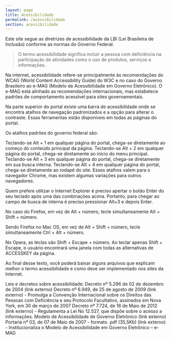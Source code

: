 ```yaml
---
layout: page
title: Acessibilidade
permalink: /acessibilidade
section: acessibilidade
---
```


Este site segue as diretrizes de acessibilidade da LBI (Lei Brasileira de Inclusão) conforme as normas do Governo Federal.

> O termo acessibilidade significa incluir a pessoa com deficiência na participação de atividades como o uso de produtos, serviços e informações.

Na internet, acessibilidade refere-se principalmente às recomendações do WCAG (World Content Accessibility Guide) do W3C e no caso do Governo Brasileiro ao e-MAG (Modelo de Acessibilidade em Governo Eletrônico). O e-MAG está alinhado as recomendações internacionais, mas estabelece padrões de comportamento acessível para sites governamentais.

Na parte superior do portal existe uma barra de acessibilidade onde se encontra atalhos de navegação padronizados e a opção para alterar o contraste. Essas ferramentas estão disponíveis em todas as páginas do portal.

Os atalhos padrões do governo federal são:

Teclando-se Alt + 1 em qualquer página do portal, chega-se diretamente ao começo do conteúdo principal da página.
Teclando-se Alt + 2 em qualquer página do portal, chega-se diretamente ao início do menu principal.
Teclando-se Alt + 3 em qualquer página do portal, chega-se diretamente em sua busca interna.
Teclando-se Alt + 4 em qualquer página do portal, chega-se diretamente ao rodapé do site.
Esses atalhos valem para o navegador Chrome, mas existem algumas variações para outros navegadores.

Quem prefere utilizar o Internet Explorer é preciso apertar o botão Enter do seu teclado após uma das combinações acima. Portanto, para chegar ao campo de busca de interna é preciso pressionar Alt+3 e depois Enter.

No caso do Firefox, em vez de Alt + número, tecle simultaneamente Alt + Shift + número.

Sendo Firefox no Mac OS, em vez de Alt + Shift + número, tecle simultaneamente Ctrl + Alt + número.

No Opera, as teclas são Shift + Escape + número. Ao teclar apenas Shift + Escape, o usuário encontrará uma janela com todas as alternativas de ACCESSKEY da página.

Ao final desse texto, você poderá baixar alguns arquivos que explicam melhor o termo acessibilidade e como deve ser implementado nos sites da Internet.

Leis e decretos sobre acessibilidade:
Decreto nº 5.296 de 02 de dezembro de 2004 (link externo)
Decreto nº 6.949, de 25 de agosto de 2009 (link externo) - Promulga a Convenção Internacional sobre os Direitos das Pessoas com Deficiência e seu Protocolo Facultativo, assinados em Nova York, em 30 de março de 2007
Decreto nº 7.724, de 16 de Maio de 2012 (link externo) - Regulamenta a Lei No 12.527, que dispõe sobre o acesso a informações.
Modelo de Acessibilidade de Governo Eletrônico (link externo)
Portaria nº 03, de 07 de Maio de 2007 - formato .pdf (35,5Kb) (link externo) - Institucionaliza o Modelo de Acessibilidade em Governo Eletrônico – e-MAG
